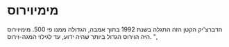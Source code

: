 # מימיוירוס

הדברצ'יק הקטן הזה התגלה בשנת 1992 בתוך אמבה, הגדולה ממנו פי 500. מימיוירוס היה
הוירוס הגדול ביותר שהיה ידוע, עד לגילוי המגה-וירוס. ",
